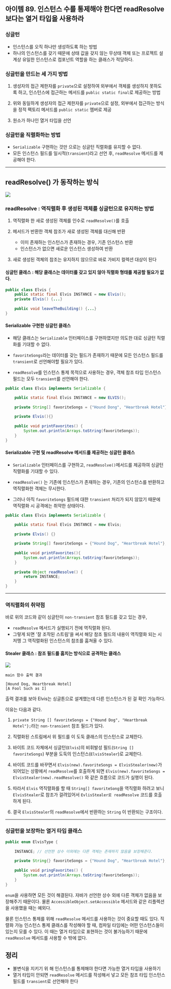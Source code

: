 ## 아이템 89. 인스턴스 수를 통제해야 한다면 readResolve보다는 열거 타입을 사용하라

### 싱글턴

- 인스턴스를 오직 하나만 생성하도록 하는 방법
- 하나의 인스턴스를 갖기 때문에 상태 값을 갖지 않는 무상태 객체 또는 프로젝트 설계상 유일한 인스턴스로 컴포넌트 역할을 하는 클래스가 적당하다.

### 싱글턴을 만드는 세 가지 방법

1. 생성자의 접근 제한자를 `private`으로 설정하여 외부에서 객체를 생성하지 못하도록 하고, 인스턴스에 접근하는 메서드를 `public static final`로 제공하는 방법

2. 위와 동일하게 생성자의 접근 제한자를 `private`으로 설정, 외부에서 접근하는 방식을 정적 팩토리 메서드를 `public static` 멤버로 제공

3. 원소가 하나인 열거 타입을 선언

### 싱글턴을 직렬화하는 방법

- `Serializable` 구현하는 것만 으로는 싱글턴 직렬화를 유지할 수 없다.
- 모든 인스턴스 필드를 일시적(`transient`)라고 선언 후, `readResolve` 메서드를 제공해야 한다.

___

## readResolve() 가 동작하는 방식


![](https://velog.velcdn.com/images/lcy923/post/e3ea71b1-8971-4c19-b69c-790c230b0496/image.png)

### readResolve : 역직렬화 후 생성된 객체를 싱글턴으로 유지하는 방법

1. 역직렬화 한 새로 생성된 객체를 인수로 `readResolve()`를 호출

2. 메서드가 반환한 객체 참조가 새로 생성된 객체를 대신해 반환
	- 이미 존재하는 인스턴스가 존재하는 경우, 기존 인스턴스 반환
    - 인스턴스가 없으면 새로운 인스턴스 생성하여 반환
    
3. 새로 생성된 객체의 참조는 유지하지 않으므로 바로 가비지 컬렉션 대상이 된다

#### 싱글턴 클래스 : 해당 클래스는 데이터를 갖고 있지 않아 직렬화 형태를 제공할 필요가 없다.

``` java
public class Elvis {
	public static final Elvis INSTANCE = new Elvis();
    private Elvis() {...}
    
    public void leaveTheBuilding() {...}
}
```
#### Serializable 구현한 싱글턴 클래스

- 해당 클래스는 `Serializable` 인터페이스를 구현하였지만 의도한 대로 싱글턴 직렬화를 기대할 수 없다.

- `favoriteSongs`라는 데이터를 갖는 필드가 존재하기 때문에 모든 인스턴스 필드를 `transient`로 선언해야할 필요가 있다.

- `readResolve`를 인스턴스 통제 목적으로 사용하는 경우, 객체 참조 타입 인스턴스 필드는 모두 `transient`를 선언해야 한다.

``` java
public class Elvis implements Serializable {

	public static final Elvis INSTANCE = new ELVIS();
    
    private String[] favoriteSongs = {"Hound Dong", "Heartbreak Hotel"};
    
    private Elvis(){}
    
    public void printFavorites() {
    	System.out.println(Arrays.toString(favoriteSongs));
    }
}
```

#### Serializable 구현 및 readResolve 메서드를 제공하는 싱글턴 클래스

- `Serializable` 인터페이스를 구현하고, `readResolve()`메서드를 제공하여 싱글턴 직렬화를 기대할 수 있다.

- `readResolve()` 는 기존에 인스턴스가 존재하는 경우, 기존의 인스턴스를 반환하고 역직렬화한 객체는 무시한다.

- 그러나 아직 `favoriteSongs` 필드에 대한 `transient` 처리가 되지 않았기 때문에 역직렬화 시 공격에는 취약한 상태이다.

``` java
public class Elvis implements Serializable {

	public static final Elvis INSTANCE = new Elvis;
    
    private Elvis() {}
    
    private String[] favoriteSongs = {"Hound Dog", "Heartbreak Hotel"};
    
    public void printFavorites(){
    	System.out.println(Arrays.toString(favoriteSongs));
    }
    
    private Object readResolve() {
    	return INSTANCE;
    }
}
```
___
### 역직렬화의 취약점

바로 위의 코드와 같이 싱글턴이 `non-transient` 참조 필드를 갖고 있는 경우, 
 - `readResolve` 메서드가 실행되기 전에 역직렬화 된다.
 - 그렇게 되면 '잘 조작된 스트림'을 써서 해당 참조 필드의 내용이 역직렬화 되는 시저멩 그 역직렬화된 인스턴스의 참조를 훔쳐올 수 있다.
 
#### Stealer 클래스 : 참조 필드를 훔치는 방식으로 공격하는 클래스
![](https://velog.velcdn.com/images/lcy923/post/19d29cd7-004b-4c50-9db6-43c94d27e9de/image.png)

```
main 함수 출력 결과

[Hound Dog, Heartbreak Hotel]
[A Fool Such as I]
```
출력 결과를 보아 Elvis는 싱글톤으로 설계했는데 다른 인스턴스가 된 걸 확인 가능하다.

이유는 다음과 같다.

1. `private String [] favoriteSongs = {"Hound Dog", "Heartbreak Hotel"};`라는 `non-transient` 참조 필드가 있다.

2. 직렬화된 스트림에서 위 필드를 이 도둑 클래스의 인스턴스로 교체한다.

3. 바이트 코드 자체에서 싱글턴(`Elvis`)의 비휘발성 필드(`String [] favoriteSongs`) 부분을 도둑의 인스턴스(`ElvisStealer`)로 교체한다.

4. 바이트 코드를 바꾸면서 `Elvis(new).favoriteSongs = ElvisStealer(new)`가 되어있는 상황에서 `readResolve`를 호출하게 되면 `Elvis(new).favoriteSongs = ElvisStealer(new).readResolve()` 와 같은 흐름으로 코드가 실행이 된다.

5. 따라서 `Elvis` 역직렬화를 할 때 `String[] favoriteSong`을 역직렬화 하려고 보니 `ElvisStealer`로 참조가 걸려있어서 `EvlisStealer로 readResolve` 코드를 호출하게 된다.

6. 결국 `ElvisStealer`의 `readResolve`에서 반환하는 `String` 이 반환되는 구조이다.

___


### 싱글턴을 보장하는 열거 타입 클래스

```java
public enum ElvisType {
	
    INSTANCE; // 선언한 상수 이외에는 다른 객체는 존재하지 않음을 보장해준다.
    
    private String{} favoriteSongs = {"Hound Dog", "Heartbreak Hotel"};
    
    public void pringFavorites() {
    	System.out.println(Arrays.toString(favoriteSongs));
    }
}
```
`enum`을 사용하면 모든 것이 해결된다. 자바가 선언한 상수 외에 다른 객체가 없음을 보장해주기 때문이다. 물론 `AccessibleObject.setAccessible` 메서드와 같은 리플렉션을 사용했을 때는 예외다.

물론 인스턴스 통제를 위해 `readResolve` 메서드를 사용하는 것이 중요할 때도 있다. 직렬화 가능 인스턴스 통제 클래스를 작성해야 할 때, 컴파일 타임에는 어떤 인스턴스들이 있는지 모를 수 있다. 이 때는 열거 타입으로 표현하는 것이 불가능하기 때문에 `readResolve` 메서드를 사용할 수 밖에 없다.


## 정리

- 불변식을 지키기 위 해 인스턴스를 통제해야 한다면 가능한 열거 타입을 사용하기
- 열거 타입이 안되면 `readResolve` 메서드를 작성해서 넣고 모든 참조 타입 인스턴스 필드를 `transient`로 선언해야 한다

    
    

